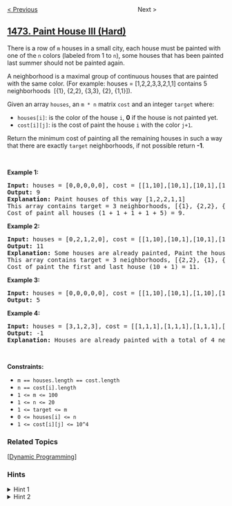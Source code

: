 <!--|This file generated by command(leetcode description); DO NOT EDIT.    |-->
<!--+----------------------------------------------------------------------+-->
<!--|@author    openset <openset.wang@gmail.com>                           |-->
<!--|@link      https://github.com/openset                                 |-->
<!--|@home      https://github.com/openset/leetcode                        |-->
<!--+----------------------------------------------------------------------+-->

[< Previous](../design-browser-history "Design Browser History")
　　　　　　　　　　　　　　　　
Next >

## [1473. Paint House III (Hard)](https://leetcode.com/problems/paint-house-iii "给房子涂色 III")

<p>There is&nbsp;a row of&nbsp;<code>m</code>&nbsp;houses in a small city, each house must be painted with one of the&nbsp;<code>n</code>&nbsp;colors (labeled from 1 to <code>n</code>), some houses that has been painted last summer should not be painted again.</p>

<p>A neighborhood is a maximal group of continuous houses that are painted with the same color. (For example: houses = [1,2,2,3,3,2,1,1] contains 5 neighborhoods&nbsp; [{1}, {2,2}, {3,3}, {2}, {1,1}]).</p>

<p>Given an array <code>houses</code>, an&nbsp;<code>m * n</code>&nbsp;matrix <code>cost</code> and&nbsp;an integer <code><font face="monospace">target</font></code>&nbsp;where:</p>

<ul>
	<li><code>houses[i]</code>:&nbsp;is the color of the house <code>i</code>, <strong>0</strong> if the house is not painted yet.</li>
	<li><code>cost[i][j]</code>: is the cost of paint the house <code>i</code> with the color <code>j+1</code>.</li>
</ul>

<p>Return the minimum cost of painting all the&nbsp;remaining houses in such a way that there are exactly <code>target</code> neighborhoods, if&nbsp;not possible return <strong>-1</strong>.</p>

<p>&nbsp;</p>
<p><strong>Example 1:</strong></p>

<pre>
<strong>Input:</strong> houses = [0,0,0,0,0], cost = [[1,10],[10,1],[10,1],[1,10],[5,1]], m = 5, n = 2, target = 3
<strong>Output:</strong> 9
<strong>Explanation:</strong> Paint houses of this way [1,2,2,1,1]
This array contains target = 3 neighborhoods, [{1}, {2,2}, {1,1}].
Cost of paint all houses (1 + 1 + 1 + 1 + 5) = 9.
</pre>

<p><strong>Example 2:</strong></p>

<pre>
<strong>Input:</strong> houses = [0,2,1,2,0], cost = [[1,10],[10,1],[10,1],[1,10],[5,1]], m = 5, n = 2, target = 3
<strong>Output:</strong> 11
<strong>Explanation:</strong> Some houses are already painted, Paint the houses of this way [2,2,1,2,2]
This array contains target = 3 neighborhoods, [{2,2}, {1}, {2,2}]. 
Cost of paint the first and last house (10 + 1) = 11.
</pre>

<p><strong>Example 3:</strong></p>

<pre>
<strong>Input:</strong> houses = [0,0,0,0,0], cost = [[1,10],[10,1],[1,10],[10,1],[1,10]], m = 5, n = 2, target = 5
<strong>Output:</strong> 5
</pre>

<p><strong>Example 4:</strong></p>

<pre>
<strong>Input:</strong> houses = [3,1,2,3], cost = [[1,1,1],[1,1,1],[1,1,1],[1,1,1]], m = 4, n = 3, target = 3
<strong>Output:</strong> -1
<strong>Explanation:</strong> Houses are already painted with a total of 4 neighborhoods [{3},{1},{2},{3}] different of target = 3.
</pre>

<p>&nbsp;</p>
<p><strong>Constraints:</strong></p>

<ul>
	<li><code>m == houses.length == cost.length</code></li>
	<li><code>n == cost[i].length</code></li>
	<li><code>1 &lt;= m &lt;= 100</code></li>
	<li><code>1 &lt;= n &lt;= 20</code></li>
	<li><code>1 &lt;= target&nbsp;&lt;= m</code></li>
	<li><code>0 &lt;= houses[i]&nbsp;&lt;= n</code></li>
	<li><code>1 &lt;= cost[i][j] &lt;= 10^4</code></li>
</ul>

### Related Topics
  [[Dynamic Programming](../../tag/dynamic-programming/README.md)]

### Hints
<details>
<summary>Hint 1</summary>
Use Dynamic programming.
</details>

<details>
<summary>Hint 2</summary>
Define dp[i][j][k] as the minimum cost where we have k neighborhoods in the first i houses and the i-th house is painted with the color j.
</details>
